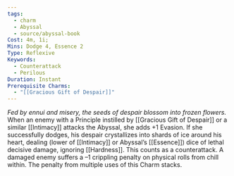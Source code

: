 ```yaml
---
tags:
  - charm
  - Abyssal
  - source/abyssal-book
Cost: 4m, 1i; 
Mins: Dodge 4, Essence 2
Type: Reflexive
Keywords:
  - Counterattack
  - Perilous
Duration: Instant
Prerequisite Charms:
  - "[[Gracious Gift of Despair]]"
---
```

*Fed by ennui and misery, the seeds of despair blossom into frozen flowers.*
When an enemy with a Principle instilled by [[Gracious Gift of Despair]] or a similar [[Intimacy]] attacks the Abyssal, she adds +1 Evasion. If she successfully dodges, his despair crystallizes into shards of ice around his heart, dealing (lower of [[Intimacy]] or Abyssal’s [[Essence]]) dice of lethal decisive damage, ignoring [[Hardness]]. This counts as a counterattack.
A damaged enemy suffers a –1 crippling penalty on physical rolls from chill within. The penalty from multiple uses of this Charm stacks.